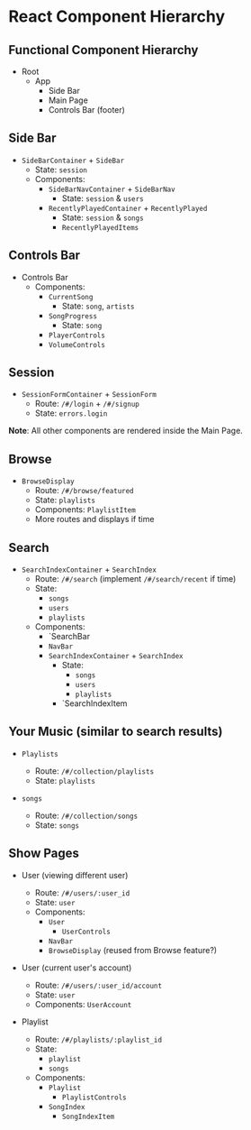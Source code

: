 # React Component Hierarchy

## Functional Component Hierarchy
* Root
  * App
    * Side Bar
    * Main Page
    * Controls Bar (footer)

## Side Bar
* `SideBarContainer` + `SideBar`
  * State: `session`
  * Components:
    * `SideBarNavContainer` + `SideBarNav`
      * State: `session` & `users`
    * `RecentlyPlayedContainer` + `RecentlyPlayed`
      * State: `session` & `songs`
      * `RecentlyPlayedItems`

## Controls Bar
* Controls Bar
  * Components:
    * `CurrentSong`
      * State: `song`, `artists`
    * `SongProgress`
      * State: `song`
    * `PlayerControls`
    * `VolumeControls`

## Session
* `SessionFormContainer` + `SessionForm`
  * Route: `/#/login` + `/#/signup`
  * State: `errors.login`

**Note**: All other components are rendered inside the Main Page.
## Browse
* `BrowseDisplay`
  * Route: `/#/browse/featured`
  * State: `playlists`
  * Components: `PlaylistItem`
  * More routes and displays if time

## Search
* `SearchIndexContainer` + `SearchIndex`
  * Route: `/#/search` (implement `/#/search/recent` if time)
  * State:
    * `songs`
    * `users`
    * `playlists`
  * Components:
    * `SearchBar
    * `NavBar`
    * `SearchIndexContainer` + `SearchIndex`
      * State:
        * `songs`
        * `users`
        * `playlists`
      * `SearchIndexItem

## Your Music (similar to search results)
* `Playlists`
  * Route: `/#/collection/playlists`
  * State: `playlists`

* `songs`
  * Route: `/#/collection/songs`
  * State: `songs`

## Show Pages
* User (viewing different user)
  * Route: `/#/users/:user_id`
  * State: `user`
  * Components:
    * `User`
      * `UserControls`
    * `NavBar`
    * `BrowseDisplay` (reused from Browse feature?)

* User (current user's account)
  * Route: `/#/users/:user_id/account`
  * State: `user`
  * Components: `UserAccount`

* Playlist
  * Route: `/#/playlists/:playlist_id`
  * State:
    * `playlist`
    * `songs`
  * Components:
    * `Playlist`
      * `PlaylistControls`
    * `SongIndex`
      * `SongIndexItem`
